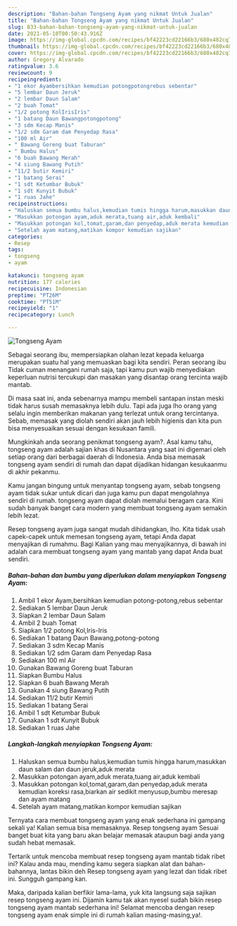 ```yaml
---
description: "Bahan-bahan Tongseng Ayam yang nikmat Untuk Jualan"
title: "Bahan-bahan Tongseng Ayam yang nikmat Untuk Jualan"
slug: 833-bahan-bahan-tongseng-ayam-yang-nikmat-untuk-jualan
date: 2021-05-10T00:50:43.916Z
image: https://img-global.cpcdn.com/recipes/bf42223cd22166b3/680x482cq70/tongseng-ayam-foto-resep-utama.jpg
thumbnail: https://img-global.cpcdn.com/recipes/bf42223cd22166b3/680x482cq70/tongseng-ayam-foto-resep-utama.jpg
cover: https://img-global.cpcdn.com/recipes/bf42223cd22166b3/680x482cq70/tongseng-ayam-foto-resep-utama.jpg
author: Gregory Alvarado
ratingvalue: 3.6
reviewcount: 9
recipeingredient:
- "1 ekor Ayambersihkan kemudian potongpotongrebus sebentar"
- "5 lembar Daun Jeruk"
- "2 lembar Daun Salam"
- "2 buah Tomat"
- "1/2 potong KolIrisIris"
- "1 batang Daun Bawangpotongpotong"
- "3 sdm Kecap Manis"
- "1/2 sdm Garam dam Penyedap Rasa"
- "100 ml Air"
- " Bawang Goreng buat Taburan"
- " Bumbu Halus"
- "6 buah Bawang Merah"
- "4 siung Bawang Putih"
- "11/2 butir Kemiri"
- "1 batang Serai"
- "1 sdt Ketumbar Bubuk"
- "1 sdt Kunyit Bubuk"
- "1 ruas Jahe"
recipeinstructions:
- "Haluskan semua bumbu halus,kemudian tumis hingga harum,masukkan daun salam dan daun jeruk,aduk merata"
- "Masukkan potongan ayam,aduk merata,tuang air,aduk kembali"
- "Masukkan potongan kol,tomat,garam,dan penyedap,aduk merata kemudian koreksi rasa,biarkan air sedikit menyusup,bumbu meresap dan ayam matang"
- "Setelah ayam matang,matikan kompor kemudian sajikan"
categories:
- Resep
tags:
- tongseng
- ayam

katakunci: tongseng ayam 
nutrition: 177 calories
recipecuisine: Indonesian
preptime: "PT26M"
cooktime: "PT51M"
recipeyield: "1"
recipecategory: Lunch

---
```



![Tongseng Ayam](https://img-global.cpcdn.com/recipes/bf42223cd22166b3/680x482cq70/tongseng-ayam-foto-resep-utama.jpg)

Sebagai seorang ibu, mempersiapkan olahan lezat kepada keluarga merupakan suatu hal yang memuaskan bagi kita sendiri. Peran seorang ibu Tidak cuman menangani rumah saja, tapi kamu pun wajib menyediakan keperluan nutrisi tercukupi dan masakan yang disantap orang tercinta wajib mantab.

Di masa  saat ini, anda sebenarnya mampu membeli santapan instan meski tidak harus susah memasaknya lebih dulu. Tapi ada juga lho orang yang selalu ingin memberikan makanan yang terlezat untuk orang tercintanya. Sebab, memasak yang diolah sendiri akan jauh lebih higienis dan kita pun bisa menyesuaikan sesuai dengan kesukaan famili. 



Mungkinkah anda seorang penikmat tongseng ayam?. Asal kamu tahu, tongseng ayam adalah sajian khas di Nusantara yang saat ini digemari oleh setiap orang dari berbagai daerah di Indonesia. Anda bisa memasak tongseng ayam sendiri di rumah dan dapat dijadikan hidangan kesukaanmu di akhir pekanmu.

Kamu jangan bingung untuk menyantap tongseng ayam, sebab tongseng ayam tidak sukar untuk dicari dan juga kamu pun dapat mengolahnya sendiri di rumah. tongseng ayam dapat diolah memalui beragam cara. Kini sudah banyak banget cara modern yang membuat tongseng ayam semakin lebih lezat.

Resep tongseng ayam juga sangat mudah dihidangkan, lho. Kita tidak usah capek-capek untuk memesan tongseng ayam, tetapi Anda dapat menyajikan di rumahmu. Bagi Kalian yang mau menyajikannya, di bawah ini adalah cara membuat tongseng ayam yang mantab yang dapat Anda buat sendiri.

<!--inarticleads1-->

##### Bahan-bahan dan bumbu yang diperlukan dalam menyiapkan Tongseng Ayam:

1. Ambil 1 ekor Ayam,bersihkan kemudian potong-potong,rebus sebentar
1. Sediakan 5 lembar Daun Jeruk
1. Siapkan 2 lembar Daun Salam
1. Ambil 2 buah Tomat
1. Siapkan 1/2 potong Kol,Iris-Iris
1. Sediakan 1 batang Daun Bawang,potong-potong
1. Sediakan 3 sdm Kecap Manis
1. Sediakan 1/2 sdm Garam dam Penyedap Rasa
1. Sediakan 100 ml Air
1. Gunakan  Bawang Goreng buat Taburan
1. Siapkan  Bumbu Halus
1. Siapkan 6 buah Bawang Merah
1. Gunakan 4 siung Bawang Putih
1. Sediakan 11/2 butir Kemiri
1. Sediakan 1 batang Serai
1. Ambil 1 sdt Ketumbar Bubuk
1. Gunakan 1 sdt Kunyit Bubuk
1. Sediakan 1 ruas Jahe




<!--inarticleads2-->

##### Langkah-langkah menyiapkan Tongseng Ayam:

1. Haluskan semua bumbu halus,kemudian tumis hingga harum,masukkan daun salam dan daun jeruk,aduk merata
1. Masukkan potongan ayam,aduk merata,tuang air,aduk kembali
1. Masukkan potongan kol,tomat,garam,dan penyedap,aduk merata kemudian koreksi rasa,biarkan air sedikit menyusup,bumbu meresap dan ayam matang
1. Setelah ayam matang,matikan kompor kemudian sajikan




Ternyata cara membuat tongseng ayam yang enak sederhana ini gampang sekali ya! Kalian semua bisa memasaknya. Resep tongseng ayam Sesuai banget buat kita yang baru akan belajar memasak ataupun bagi anda yang sudah hebat memasak.

Tertarik untuk mencoba membuat resep tongseng ayam mantab tidak ribet ini? Kalau anda mau, mending kamu segera siapkan alat dan bahan-bahannya, lantas bikin deh Resep tongseng ayam yang lezat dan tidak ribet ini. Sungguh gampang kan. 

Maka, daripada kalian berfikir lama-lama, yuk kita langsung saja sajikan resep tongseng ayam ini. Dijamin kamu tak akan nyesel sudah bikin resep tongseng ayam mantab sederhana ini! Selamat mencoba dengan resep tongseng ayam enak simple ini di rumah kalian masing-masing,ya!.

